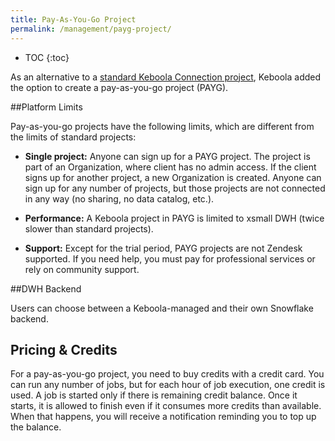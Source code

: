 ```yaml
---
title: Pay-As-You-Go Project
permalink: /management/payg-project/
---
```


* TOC
{:toc}

As an alternative to a [standard Keboola Connection project](/management/project/), Keboola added the option to create a pay-as-you-go project (PAYG).

##Platform Limits

Pay-as-you-go projects have the following limits, which are different from the limits of standard projects:

- **Single project:** 
Anyone can sign up for a PAYG project. 
The project is part of an Organization, where client has no admin access. 
If the client signs up for another project, a new Organization is created.
Anyone can sign up for any number of projects, but those projects are not connected in any way (no sharing, no data catalog, etc.).

- **Performance:** 
A Keboola project in PAYG is limited to xsmall DWH (twice slower than standard projects).

- **Support:** 
Except for the trial period, PAYG projects are not Zendesk supported. 
If you need help, you must pay for professional services or rely on community support. 

##DWH Backend

Users can choose between a Keboola-managed and their own Snowflake backend.

## Pricing & Credits

For a pay-as-you-go project, you need to buy credits with a credit card.
You can run any number of jobs, but for each hour of job execution, one credit is used. 
A job is started only if there is remaining credit balance.
Once it starts, it is allowed to finish even if it consumes more credits than available. 
When that happens, you will receive a notification reminding you to top up the balance. 
